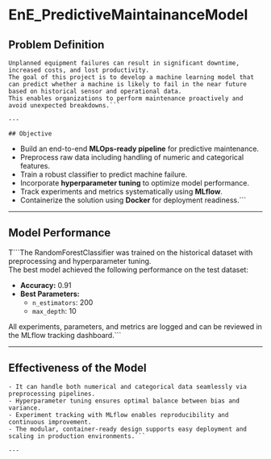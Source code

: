 # EnE_PredictiveMaintainanceModel

## Problem Definition

```Predictive maintenance is a critical task in modern industrial operations. 
Unplanned equipment failures can result in significant downtime, increased costs, and lost productivity. 
The goal of this project is to develop a machine learning model that can predict whether a machine is likely to fail in the near future based on historical sensor and operational data.  
This enables organizations to perform maintenance proactively and avoid unexpected breakdowns.```

---

## Objective
```
- Build an end-to-end **MLOps-ready pipeline** for predictive maintenance.
- Preprocess raw data including handling of numeric and categorical features.
- Train a robust classifier to predict machine failure.
- Incorporate **hyperparameter tuning** to optimize model performance.
- Track experiments and metrics systematically using **MLflow**.
- Containerize the solution using **Docker** for deployment readiness.```

---

## Model Performance

T```The RandomForestClassifier was trained on the historical dataset with preprocessing and hyperparameter tuning.  
The best model achieved the following performance on the test dataset:
- **Accuracy:** 0.91
- **Best Parameters:**  
  - `n_estimators`: 200
  - `max_depth`: 10

All experiments, parameters, and metrics are logged and can be reviewed in the MLflow tracking dashboard.```

---

## Effectiveness of the Model

```- The model effectively distinguishes between machines that are likely to fail and those that are not.
- It can handle both numerical and categorical data seamlessly via preprocessing pipelines.
- Hyperparameter tuning ensures optimal balance between bias and variance.
- Experiment tracking with MLflow enables reproducibility and continuous improvement.
- The modular, container-ready design supports easy deployment and scaling in production environments.```

---
